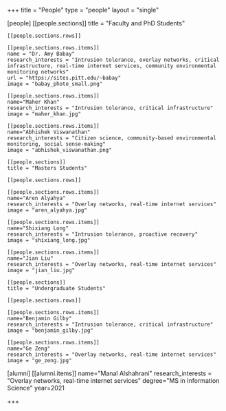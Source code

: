+++
title = "People"
type = "people"
layout = "single"

[people]
    [[people.sections]]
    title = "Faculty and PhD Students"

    [[people.sections.rows]]

    [[people.sections.rows.items]]
    name = "Dr. Amy Babay"
    research_interests = "Intrusion tolerance, overlay networks, critical infrastructure, real-time internet services, community environmental monitoring networks"
    url = "https://sites.pitt.edu/~babay"
    image = "babay_photo_small.png"

    [[people.sections.rows.items]]
    name="Maher Khan"
    research_interests = "Intrusion tolerance, critical infrastructure"
    image = "maher_khan.jpg"

    [[people.sections.rows.items]]
    name="Abhishek Viswanathan"
    research_interests = "Citizen science, community-based environmental monitoring, social sense-making"
    image = "abhishek_viswanathan.png"

    [[people.sections]]
    title = "Masters Students"

    [[people.sections.rows]]

    [[people.sections.rows.items]]
    name="Aren Alyahya"
    research_interests = "Overlay networks, real-time internet services"
    image = "aren_alyahya.jpg"

    [[people.sections.rows.items]]
    name="Shixiang Long"
    research_interests = "Intrusion tolerance, proactive recovery"
    image = "shixiang_long.jpg"

    [[people.sections.rows.items]]
    name="Jian Liu"
    research_interests = "Overlay networks, real-time internet services"
    image = "jian_liu.jpg"

    [[people.sections]]
    title = "Undergraduate Students"

    [[people.sections.rows]]

    [[people.sections.rows.items]]
    name="Benjamin Gilby"
    research_interests = "Intrusion tolerance, critical infrastructure"
    image = "benjamin_gilby.jpg"

    [[people.sections.rows.items]]
    name="Ge Zeng"
    research_interests = "Overlay networks, real-time internet services"
    image = "ge_zeng.jpg"

[alumni]
    [[alumni.items]]
    name="Manal Alshahrani"
    research_interests = "Overlay networks, real-time internet services"
    degree="MS in Information Science"
    year=2021

+++
